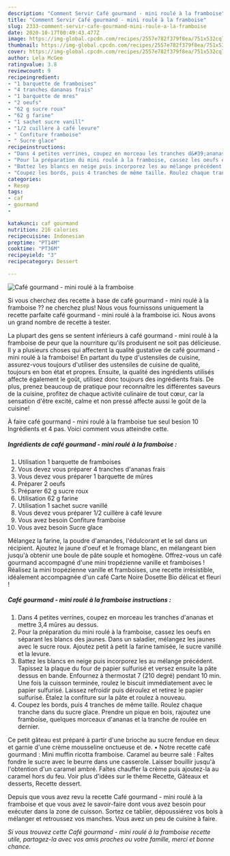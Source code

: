 ```yaml
---
description: "Comment Servir Café gourmand - mini roulé à la framboise"
title: "Comment Servir Café gourmand - mini roulé à la framboise"
slug: 2333-comment-servir-cafe-gourmand-mini-roule-a-la-framboise
date: 2020-10-17T00:49:43.477Z
image: https://img-global.cpcdn.com/recipes/2557e782f379f8ea/751x532cq70/cafe-gourmand-mini-roule-a-la-framboise-photo-principale-de-la-recette.jpg
thumbnail: https://img-global.cpcdn.com/recipes/2557e782f379f8ea/751x532cq70/cafe-gourmand-mini-roule-a-la-framboise-photo-principale-de-la-recette.jpg
cover: https://img-global.cpcdn.com/recipes/2557e782f379f8ea/751x532cq70/cafe-gourmand-mini-roule-a-la-framboise-photo-principale-de-la-recette.jpg
author: Lela McGee
ratingvalue: 3.8
reviewcount: 9
recipeingredient:
- "1 barquette de framboises"
- "4 tranches dananas frais"
- "1 barquette de mres"
- "2 oeufs"
- "62 g sucre roux"
- "62 g farine"
- "1 sachet sucre vanill"
- "1/2 cuillère à café levure"
- " Confiture framboise"
- " Sucre glace"
recipeinstructions:
- "Dans 4 petites verrines, coupez en morceau les tranches d&#39;ananas et mettre 3,4 mûres au dessus."
- "Pour la préparation du mini roulé à la framboise, cassez les oeufs en séparant les blancs des jaunes. Dans un saladier, mélangez les jaunes avec le sucre roux. Ajoutez petit à petit la farine tamisée, le sucre vanillé et la levure."
- "Battez les blancs en neige puis incorporez les au mélange précédent. Tapissez la plaque du four de papier sulfurisé et versez ensuite la pâte dessus en bande. Enfournez à thermostat 7 (210 degré) pendant 10 min. Une fois la cuisson terminée, roulez le biscuit immédiatement avec le papier sulfurisé. Laissez refroidir puis déroulez et retirez le papier sulfurisé. Étalez la confiture sur la pâte et roulez à nouveau."
- "Coupez les bords, puis 4 tranches de même taille. Roulez chaque tranche dans du sucre glace. Prendre un pique en bois, rajoutez une framboise, quelques morceaux d&#39;ananas et la tranche de roulée en dernier."
categories:
- Resep
tags:
- caf
- gourmand
- 

katakunci: caf gourmand  
nutrition: 216 calories
recipecuisine: Indonesian
preptime: "PT14M"
cooktime: "PT36M"
recipeyield: "3"
recipecategory: Dessert

---
```



![Café gourmand - mini roulé à la framboise](https://img-global.cpcdn.com/recipes/2557e782f379f8ea/751x532cq70/cafe-gourmand-mini-roule-a-la-framboise-photo-principale-de-la-recette.jpg)

Si vous cherchez des recette à base de café gourmand - mini roulé à la framboise ?? ne cherchez plus! Nous vous fournissons uniquement la recette parfaite café gourmand - mini roulé à la framboise ici. Nous avons un grand nombre de recette à tester.

La plupart des gens se sentent inférieurs à café gourmand - mini roulé à la framboise de peur que la nourriture qu'ils produisent ne soit pas délicieuse. Il y a plusieurs choses qui affectent la qualité gustative de café gourmand - mini roulé à la framboise! En partant du type d'ustensiles de cuisine, assurez-vous toujours d'utiliser des ustensiles de cuisine de qualité, toujours en bon état et propres. Ensuite, la qualité des ingrédients utilisés affecte également le goût, utilisez donc toujours des ingrédients frais. De plus, prenez beaucoup de pratique pour reconnaître les différentes saveurs de la cuisine, profitez de chaque activité culinaire de tout cœur, car la sensation d'être excité, calme et non pressé affecte aussi le goût de la cuisine!

<!--inarticleads1-->

À faire café gourmand - mini roulé à la framboise tue seul besion 10 Ingrédients et 4 pas. Voici comment vous atteindre cette.

##### Ingrédients de café gourmand - mini roulé à la framboise :

1. Utilisation 1 barquette de framboises
1. Vous devez vous préparer 4 tranches d&#39;ananas frais
1. Vous devez vous préparer 1 barquette de mûres
1. Préparer 2 oeufs
1. Préparer 62 g sucre roux
1. Utilisation 62 g farine
1. Utilisation 1 sachet sucre vanillé
1. Vous devez vous préparer 1/2 cuillère à café levure
1. Vous avez besoin  Confiture framboise
1. Vous avez besoin  Sucre glace


Mélangez la farine, la poudre d&#39;amandes, l&#39;édulcorant et le sel dans un récipient. Ajoutez le jaune d&#39;oeuf et le fromage blanc, en mélangeant bien jusqu&#39;à obtenir une boule de pâte souple et homogène. Offrez-vous un café gourmand accompagné d&#39;une mini tropézienne vanille et framboises ! Réalisez la mini tropézienne vanille et framboises, une recette irrésistible, idéalement accompagnée d&#39;un café Carte Noire Dosette Bio délicat et fleuri ! 

<!--inarticleads2-->

##### Café gourmand - mini roulé à la framboise instructions :

1. Dans 4 petites verrines, coupez en morceau les tranches d&#39;ananas et mettre 3,4 mûres au dessus.
1. Pour la préparation du mini roulé à la framboise, cassez les oeufs en séparant les blancs des jaunes. Dans un saladier, mélangez les jaunes avec le sucre roux. Ajoutez petit à petit la farine tamisée, le sucre vanillé et la levure.
1. Battez les blancs en neige puis incorporez les au mélange précédent. Tapissez la plaque du four de papier sulfurisé et versez ensuite la pâte dessus en bande. Enfournez à thermostat 7 (210 degré) pendant 10 min. Une fois la cuisson terminée, roulez le biscuit immédiatement avec le papier sulfurisé. Laissez refroidir puis déroulez et retirez le papier sulfurisé. Étalez la confiture sur la pâte et roulez à nouveau.
1. Coupez les bords, puis 4 tranches de même taille. Roulez chaque tranche dans du sucre glace. Prendre un pique en bois, rajoutez une framboise, quelques morceaux d&#39;ananas et la tranche de roulée en dernier.


Ce petit gâteau est préparé à partir d&#39;une brioche au sucre fendue en deux et garnie d&#39;une crème mousseline onctueuse et de. • Notre recette café gourmand : Mini muffin ricotta framboise. Caramel au beurre salé : Faîtes fondre le sucre avec le beurre dans une casserole. Laisser bouillir jusqu&#39;à l&#39;obtention d&#39;un caramel ambré. Faîtes chauffer la crème puis ajoutez-la au caramel hors du feu. Voir plus d&#39;idées sur le thème Recette, Gâteaux et desserts, Recette dessert. 

<!--inarticleads1-->

<p>
Depuis que vous avez revu la recette Café gourmand - mini roulé à la framboise et que vous avez le savoir-faire dont vous avez besoin pour exécuter dans la zone de cuisson. Sortez ce tablier, dépoussiérez vos bols à mélanger et retroussez vos manches. Vous avez un peu de cuisine à faire.
</p>

<p>
<i>Si vous trouvez cette Café gourmand - mini roulé à la framboise recette utile, partagez-la avec vos amis proches ou votre famille, merci et bonne chance.</i>
</p>
